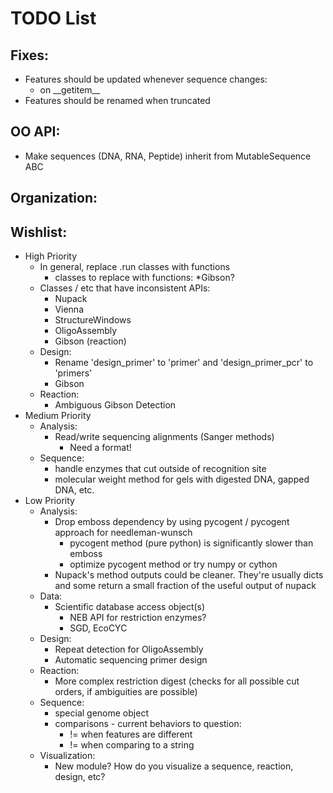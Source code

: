 # TODO List

## Fixes:
* Features should be updated whenever sequence changes:
    * on \_\_getitem\_\_
* Features should be renamed when truncated

## OO API:
* Make sequences (DNA, RNA, Peptide) inherit from MutableSequence ABC

## Organization:

## Wishlist:
* High Priority
    * In general, replace .run classes with functions 
        * classes to replace with functions:
            *Gibson? 
    * Classes / etc that have inconsistent APIs:
        * Nupack
        * Vienna
        * StructureWindows
        * OligoAssembly
        * Gibson (reaction)
    * Design:
        * Rename 'design_primer' to 'primer' and 'design_primer_pcr' to 'primers'
        * Gibson
    * Reaction:
        * Ambiguous Gibson Detection
* Medium Priority
    * Analysis:
        * Read/write sequencing alignments (Sanger methods)
            * Need a format!
    * Sequence:
        * handle enzymes that cut outside of recognition site
        * molecular weight method for gels with digested DNA, gapped DNA, etc.
* Low Priority
    * Analysis:
        * Drop emboss dependency by using pycogent / pycogent approach for needleman-wunsch
            * pycogent method (pure python) is significantly slower than emboss
            * optimize pycogent method or try numpy or cython
        * Nupack's method outputs could be cleaner. They're usually dicts and
          some return a small fraction of the useful output of nupack
    * Data:
        * Scientific database access object(s)
            * NEB API for restriction enzymes?
            * SGD, EcoCYC
    * Design:
        * Repeat detection for OligoAssembly
        * Automatic sequencing primer design
    * Reaction:
        * More complex restriction digest (checks for all possible cut orders,
        if ambiguities are possible)
    * Sequence:
        * special genome object
        * comparisons - current behaviors to question:
            * != when features are different
            * != when comparing to a string
    * Visualization:
        * New module? How do you visualize a sequence, reaction, design, etc?
